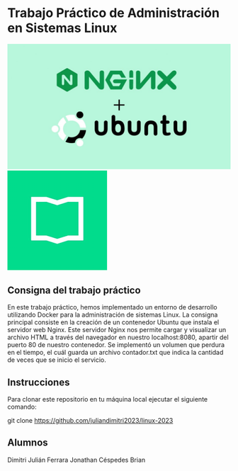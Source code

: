 # Trabajo Práctico de Administración en Sistemas Linux

![Ubuntu Logo](ubuntu.jpg)
![Unsam logo](unsam.png)
## Consigna del trabajo práctico

En este trabajo práctico, hemos implementado un entorno de desarrollo utilizando Docker para la administración de sistemas Linux. La consigna principal consiste en la creación de un contenedor Ubuntu que instala el servidor web Nginx. Este servidor Nginx nos permite cargar y visualizar un archivo HTML a través del navegador en nuestro localhost:8080, apartir del puerto 80 de nuestro contenedor.
Se implementó un volumen que perdura en el tiempo, el cuál guarda un archivo contador.txt que indica la cantidad de veces que se inicio el servicio.

## Instrucciones

Para clonar este repositorio en tu máquina local ejecutar el siguiente comando:

   git clone https://github.com/juliandimitri2023/linux-2023

## Alumnos
Dimitri Julián
Ferrara Jonathan
Céspedes Brian
  
